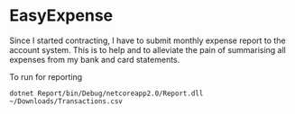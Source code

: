 # EasyExpense

Since I started contracting, I have to submit monthly expense report to the account system. This is to help and to alleviate the pain of summarising all expenses from my bank and card statements.

To run for reporting

    dotnet Report/bin/Debug/netcoreapp2.0/Report.dll ~/Downloads/Transactions.csv
